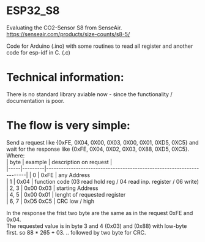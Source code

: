 # ESP32_S8
Evaluating the CO2-Sensor S8 from SenseAir.  https://senseair.com/products/size-counts/s8-5/  

Code for Arduino (.ino) with some routines to read all register and another code for esp-idf in C. (.c)

# Technical information:  
There is no standard library aviable now - since the functionality / documentation is poor.
  # The flow is very simple:  
  Send a request like {0xFE, 0X04, 0X00, 0X03, 0X00, 0X01, 0XD5, 0XC5} and  
  wait for the response like {0xFE, 0X04, 0X02, 0X03, 0X88, 0XD5, 0XC5}.  
Where:  
| byte | example | description on request                     |   
|-----|---------|----------------------------------------------------------------------|
|  0   |  0xFE    | any Address  
|  1   |  0x04    | function code  (03 read hold reg / 04 read inp. register / 06 write) 
|  2, 3 |  0x00 0x03 | starting Address  
|  4, 5 |  0x00 0x01 | lenght of requested register  
|  6, 7 |  0xD5 0xC5 | CRC low / high

In the response the frist two byte are the same as in the request 0xFE and 0x04.  
The requested value is in byte 3 and 4 (0x03) and (0x88) with low-byte first. so 88 * 265 + 03.
.. followed by two byte for CRC.
